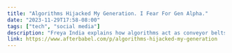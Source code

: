 ```yaml
---
title: "Algorithms Hijacked My Generation. I Fear For Gen Alpha."
date: "2023-11-29T17:58-08:00"
tags: ["tech", "social media"]
description: "Freya India explains how algorithms act as conveyor belts, transporting girls to dark and extreme places"
link: https://www.afterbabel.com/p/algorithms-hijacked-my-generation
---
```

